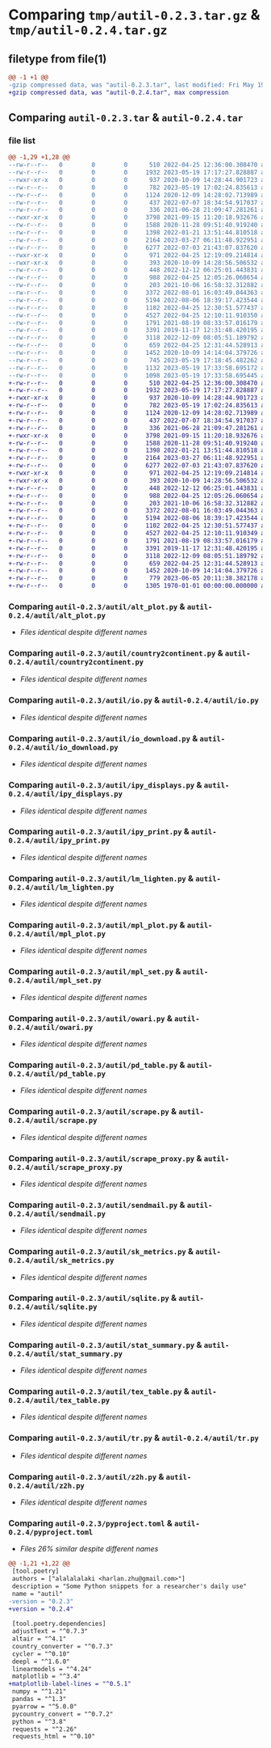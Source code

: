 # Comparing `tmp/autil-0.2.3.tar.gz` & `tmp/autil-0.2.4.tar.gz`

## filetype from file(1)

```diff
@@ -1 +1 @@
-gzip compressed data, was "autil-0.2.3.tar", last modified: Fri May 19 17:33:58 2023, max compression
+gzip compressed data, was "autil-0.2.4.tar", max compression
```

## Comparing `autil-0.2.3.tar` & `autil-0.2.4.tar`

### file list

```diff
@@ -1,29 +1,28 @@
--rw-r--r--   0        0        0      510 2022-04-25 12:36:00.308470 autil-0.2.3/autil/__init__.py
--rw-r--r--   0        0        0     1932 2023-05-19 17:17:27.828887 autil-0.2.3/autil/alt_plot.py
--rwxr-xr-x   0        0        0      937 2020-10-09 14:28:44.901723 autil-0.2.3/autil/country2continent.py
--rw-r--r--   0        0        0      782 2023-05-19 17:02:24.835613 autil-0.2.3/autil/io.py
--rw-r--r--   0        0        0     1124 2020-12-09 14:28:02.713989 autil-0.2.3/autil/io_download.py
--rw-r--r--   0        0        0      437 2022-07-07 18:34:54.917037 autil-0.2.3/autil/io_parquet.py
--rw-r--r--   0        0        0      336 2021-06-28 21:09:47.281261 autil-0.2.3/autil/ipy_addpath.py
--rwxr-xr-x   0        0        0     3798 2021-09-15 11:20:18.932676 autil-0.2.3/autil/ipy_displays.py
--rw-r--r--   0        0        0     1588 2020-11-28 09:51:40.919240 autil-0.2.3/autil/ipy_print.py
--rw-r--r--   0        0        0     1398 2022-01-21 13:51:44.810518 autil-0.2.3/autil/lm_lighten.py
--rw-r--r--   0        0        0     2164 2023-03-27 06:11:48.922951 autil-0.2.3/autil/mpl_plot.py
--rw-r--r--   0        0        0     6277 2022-07-03 21:43:07.837620 autil-0.2.3/autil/mpl_set.py
--rwxr-xr-x   0        0        0      971 2022-04-25 12:19:09.214814 autil-0.2.3/autil/owari.py
--rwxr-xr-x   0        0        0      393 2020-10-09 14:28:56.506532 autil-0.2.3/autil/pd_clean.py
--rw-r--r--   0        0        0      448 2022-12-12 06:25:01.443831 autil-0.2.3/autil/pd_perform.py
--rw-r--r--   0        0        0      988 2022-04-25 12:05:26.060654 autil-0.2.3/autil/pd_table.py
--rw-r--r--   0        0        0      203 2021-10-06 16:58:32.312882 autil-0.2.3/autil/print.py
--rw-r--r--   0        0        0     3372 2022-08-01 16:03:49.044363 autil-0.2.3/autil/scrape.py
--rw-r--r--   0        0        0     5194 2022-08-06 18:39:17.423544 autil-0.2.3/autil/scrape_proxy.py
--rw-r--r--   0        0        0     1102 2022-04-25 12:30:51.577437 autil-0.2.3/autil/sendmail.py
--rw-r--r--   0        0        0     4527 2022-04-25 12:10:11.910350 autil-0.2.3/autil/sk_metrics.py
--rw-r--r--   0        0        0     1791 2021-08-19 08:33:57.016179 autil-0.2.3/autil/sqlite.py
--rw-r--r--   0        0        0     3391 2019-11-17 12:31:48.420195 autil-0.2.3/autil/stat_summary.py
--rw-r--r--   0        0        0     3118 2022-12-09 08:05:51.189792 autil-0.2.3/autil/tex_table.py
--rw-r--r--   0        0        0      659 2022-04-25 12:31:44.528913 autil-0.2.3/autil/tr.py
--rw-r--r--   0        0        0     1452 2020-10-09 14:14:04.379726 autil-0.2.3/autil/z2h.py
--rw-r--r--   0        0        0      745 2023-05-19 17:18:45.482262 autil-0.2.3/pyproject.toml
--rw-r--r--   0        0        0     1132 2023-05-19 17:33:58.695172 autil-0.2.3/setup.py
--rw-r--r--   0        0        0     1098 2023-05-19 17:33:58.695445 autil-0.2.3/PKG-INFO
+-rw-r--r--   0        0        0      510 2022-04-25 12:36:00.308470 autil-0.2.4/autil/__init__.py
+-rw-r--r--   0        0        0     1932 2023-05-19 17:17:27.828887 autil-0.2.4/autil/alt_plot.py
+-rwxr-xr-x   0        0        0      937 2020-10-09 14:28:44.901723 autil-0.2.4/autil/country2continent.py
+-rw-r--r--   0        0        0      782 2023-05-19 17:02:24.835613 autil-0.2.4/autil/io.py
+-rw-r--r--   0        0        0     1124 2020-12-09 14:28:02.713989 autil-0.2.4/autil/io_download.py
+-rw-r--r--   0        0        0      437 2022-07-07 18:34:54.917037 autil-0.2.4/autil/io_parquet.py
+-rw-r--r--   0        0        0      336 2021-06-28 21:09:47.281261 autil-0.2.4/autil/ipy_addpath.py
+-rwxr-xr-x   0        0        0     3798 2021-09-15 11:20:18.932676 autil-0.2.4/autil/ipy_displays.py
+-rw-r--r--   0        0        0     1588 2020-11-28 09:51:40.919240 autil-0.2.4/autil/ipy_print.py
+-rw-r--r--   0        0        0     1398 2022-01-21 13:51:44.810518 autil-0.2.4/autil/lm_lighten.py
+-rw-r--r--   0        0        0     2164 2023-03-27 06:11:48.922951 autil-0.2.4/autil/mpl_plot.py
+-rw-r--r--   0        0        0     6277 2022-07-03 21:43:07.837620 autil-0.2.4/autil/mpl_set.py
+-rwxr-xr-x   0        0        0      971 2022-04-25 12:19:09.214814 autil-0.2.4/autil/owari.py
+-rwxr-xr-x   0        0        0      393 2020-10-09 14:28:56.506532 autil-0.2.4/autil/pd_clean.py
+-rw-r--r--   0        0        0      448 2022-12-12 06:25:01.443831 autil-0.2.4/autil/pd_perform.py
+-rw-r--r--   0        0        0      988 2022-04-25 12:05:26.060654 autil-0.2.4/autil/pd_table.py
+-rw-r--r--   0        0        0      203 2021-10-06 16:58:32.312882 autil-0.2.4/autil/print.py
+-rw-r--r--   0        0        0     3372 2022-08-01 16:03:49.044363 autil-0.2.4/autil/scrape.py
+-rw-r--r--   0        0        0     5194 2022-08-06 18:39:17.423544 autil-0.2.4/autil/scrape_proxy.py
+-rw-r--r--   0        0        0     1102 2022-04-25 12:30:51.577437 autil-0.2.4/autil/sendmail.py
+-rw-r--r--   0        0        0     4527 2022-04-25 12:10:11.910349 autil-0.2.4/autil/sk_metrics.py
+-rw-r--r--   0        0        0     1791 2021-08-19 08:33:57.016179 autil-0.2.4/autil/sqlite.py
+-rw-r--r--   0        0        0     3391 2019-11-17 12:31:48.420195 autil-0.2.4/autil/stat_summary.py
+-rw-r--r--   0        0        0     3118 2022-12-09 08:05:51.189792 autil-0.2.4/autil/tex_table.py
+-rw-r--r--   0        0        0      659 2022-04-25 12:31:44.528913 autil-0.2.4/autil/tr.py
+-rw-r--r--   0        0        0     1452 2020-10-09 14:14:04.379726 autil-0.2.4/autil/z2h.py
+-rw-r--r--   0        0        0      779 2023-06-05 20:11:38.382178 autil-0.2.4/pyproject.toml
+-rw-r--r--   0        0        0     1305 1970-01-01 00:00:00.000000 autil-0.2.4/PKG-INFO
```

### Comparing `autil-0.2.3/autil/alt_plot.py` & `autil-0.2.4/autil/alt_plot.py`

 * *Files identical despite different names*

### Comparing `autil-0.2.3/autil/country2continent.py` & `autil-0.2.4/autil/country2continent.py`

 * *Files identical despite different names*

### Comparing `autil-0.2.3/autil/io.py` & `autil-0.2.4/autil/io.py`

 * *Files identical despite different names*

### Comparing `autil-0.2.3/autil/io_download.py` & `autil-0.2.4/autil/io_download.py`

 * *Files identical despite different names*

### Comparing `autil-0.2.3/autil/ipy_displays.py` & `autil-0.2.4/autil/ipy_displays.py`

 * *Files identical despite different names*

### Comparing `autil-0.2.3/autil/ipy_print.py` & `autil-0.2.4/autil/ipy_print.py`

 * *Files identical despite different names*

### Comparing `autil-0.2.3/autil/lm_lighten.py` & `autil-0.2.4/autil/lm_lighten.py`

 * *Files identical despite different names*

### Comparing `autil-0.2.3/autil/mpl_plot.py` & `autil-0.2.4/autil/mpl_plot.py`

 * *Files identical despite different names*

### Comparing `autil-0.2.3/autil/mpl_set.py` & `autil-0.2.4/autil/mpl_set.py`

 * *Files identical despite different names*

### Comparing `autil-0.2.3/autil/owari.py` & `autil-0.2.4/autil/owari.py`

 * *Files identical despite different names*

### Comparing `autil-0.2.3/autil/pd_table.py` & `autil-0.2.4/autil/pd_table.py`

 * *Files identical despite different names*

### Comparing `autil-0.2.3/autil/scrape.py` & `autil-0.2.4/autil/scrape.py`

 * *Files identical despite different names*

### Comparing `autil-0.2.3/autil/scrape_proxy.py` & `autil-0.2.4/autil/scrape_proxy.py`

 * *Files identical despite different names*

### Comparing `autil-0.2.3/autil/sendmail.py` & `autil-0.2.4/autil/sendmail.py`

 * *Files identical despite different names*

### Comparing `autil-0.2.3/autil/sk_metrics.py` & `autil-0.2.4/autil/sk_metrics.py`

 * *Files identical despite different names*

### Comparing `autil-0.2.3/autil/sqlite.py` & `autil-0.2.4/autil/sqlite.py`

 * *Files identical despite different names*

### Comparing `autil-0.2.3/autil/stat_summary.py` & `autil-0.2.4/autil/stat_summary.py`

 * *Files identical despite different names*

### Comparing `autil-0.2.3/autil/tex_table.py` & `autil-0.2.4/autil/tex_table.py`

 * *Files identical despite different names*

### Comparing `autil-0.2.3/autil/tr.py` & `autil-0.2.4/autil/tr.py`

 * *Files identical despite different names*

### Comparing `autil-0.2.3/autil/z2h.py` & `autil-0.2.4/autil/z2h.py`

 * *Files identical despite different names*

### Comparing `autil-0.2.3/pyproject.toml` & `autil-0.2.4/pyproject.toml`

 * *Files 26% similar despite different names*

```diff
@@ -1,21 +1,22 @@
 [tool.poetry]
 authors = ["alalalalaki <harlan.zhu@gmail.com>"]
 description = "Some Python snippets for a researcher's daily use"
 name = "autil"
-version = "0.2.3"
+version = "0.2.4"
 
 [tool.poetry.dependencies]
 adjustText = "^0.7.3"
 altair = "^4.1"
 country_converter = "^0.7.3"
 cycler = "^0.10"
 deepl = "^1.6.0"
 linearmodels = "^4.24"
 matplotlib = "^3.4"
+matplotlib-label-lines = "^0.5.1"
 numpy = "^1.21"
 pandas = "^1.3"
 pyarrow = "^5.0.0"
 pycountry_convert = "^0.7.2"
 python = "^3.8"
 requests = "^2.26"
 requests_html = "^0.10"
```

